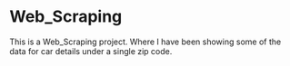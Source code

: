 # Web_Scraping
This is a Web_Scraping project. Where I have been showing some of the data for car details under a single zip code.
